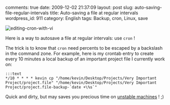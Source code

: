 comments: true
date: 2009-12-02 21:37:09
layout: post
slug: auto-saving-file-regular-intervals
title: Auto-saving a file at regular intervals
wordpress_id: 911
category: English
tags: Backup, cron, Linux, save

![editing-cron-with-vi](/static/uploads/2009/12/editing-cron-with-vi.jpg)

Here is a way to autosave a file at regular intervals: use `cron` !

The trick is to know that `cron` need percents to be escaped by a backslash in the command zone. For example, here is my crontab entry to create every 10 minutes a local backup of an important project file I currently work on:

    :::text
    */10 * * * * kevin cp "/home/kevin/Desktop/Projects/Very Important Project/project.file" "/home/kevin/Desktop/Projects/Very Important Project/project.file-backup-`date +\%s`"

Quick and dirty, but may saves you precious time on [unstable machines](http://twitter.com/kdeldycke/status/6158072244) ! ;)
